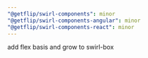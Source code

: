 ```yaml
---
"@getflip/swirl-components": minor
"@getflip/swirl-components-angular": minor
"@getflip/swirl-components-react": minor
---
```


add flex basis and grow to swirl-box
